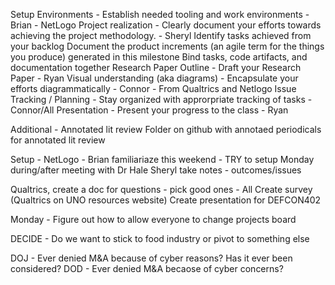 Setup Environments - Establish needed tooling and work environments - Brian - NetLogo
Project realization - Clearly document your efforts towards achieving the project methodology. - Sheryl
  Identify tasks achieved from your backlog
  Document the product increments (an agile term for the things you produce) generated in this milestone
  Bind tasks, code artifacts, and documentation together
Research Paper Outline - Draft your Research Paper - Ryan
Visual understanding (aka diagrams) - Encapsulate your efforts diagrammatically - Connor - From Qualtrics and Netlogo
Issue Tracking / Planning - Stay organized with approrpriate tracking of tasks - Connor/All
Presentation - Present your progress to the class - Ryan

Additional - Annotated lit review
  Folder on github with annotaed periodicals for annotated lit review

Setup - NetLogo - Brian familiariaze this weekend - TRY to setup Monday during/after meeting with Dr Hale
  Sheryl take notes - outcomes/issues

Qualtrics, create a doc for questions - pick good ones - All
  Create survey (Qualtrics on UNO resources website)
  Create presentation for DEFCON402

Monday - Figure out how to allow everyone to change projects board

DECIDE - Do we want to stick to food industry or pivot to something else

DOJ - Ever denied M&A because of cyber reasons? Has it ever been considered?
DOD - Ever denied M&A becaose of cyber concerns?

